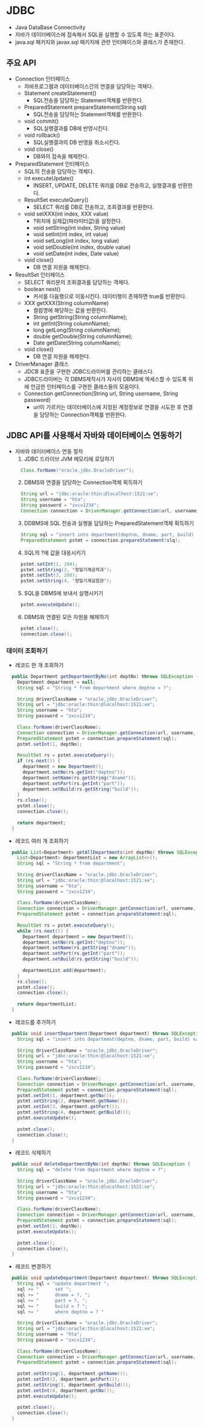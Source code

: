 # JDBC
- Java DataBase Connectivity
- 자바가 데이터베이스에 접속해서 SQL을 실행할 수 있도록 하는 표준이다.
- java.sql 패키지와 javax.sql 패키지에 관련 인터페이스와 클래스가 존재한다.

## 주요 API
- Connection 인터페이스
  + 자바프로그램과 데이터베이스간의 연결을 담당하는 객체다.
  + Statement createStatement()
    - SQL전송을 담당하는 Statement객체를 반환한다.
  + PreparedStatement prepareStatement(String sql)
    - SQL전송을 담당하는 Statement객체를 반환한다.
  + void commit()
    * SQL실행결과를 DB에 반영시킨다.
  + void rollback()
    * SQL실행결과의 DB 반영을 취소시킨다.
  + void close()
    * DB와의 접속을 해제한다.
- PreparedStatement 인터페이스
  + SQL의 전송을 담당하는 객체다.
  + int executeUpdate()
    * INSERT, UPDATE, DELETE 쿼리를 DB로 전송하고, 실행결과를 반환한다.
  + ResultSet executeQuery()
    * SELECT 쿼리를 DB로 전송하고, 조회결과를 반환한다.
  + void setXXX(int index, XXX value)
    * ?위치에 실제값(파라미터값)을 설정한다.
    * void setString(int index, String value)
    * void setInt(int index, int value)
    * void setLong(int index, long value)
    * void setDouble(int index, double value)
    * void setDate(int index, Date value)
  + void close()
    * DB 연결 자원을 해제한다.
- ResultSet 인터페이스
  + SELECT 쿼리문의 조회결과를 담당하는 객체다.
  + boolean next()
    * 커서를 다음행으로 이동시킨다. 데이터행이 존재하면 true를 반환한다.
  + XXX getXXX(String columnName)
    * 컬럼명에 해당하는 값을 반환한다.
    * String getString(String columnName);
    * int getInt(String columnName);
    * long getLong(String columnName);
    * double getDouble(String columnName);
    * Date getDate(String columnName);
  + void close()
    * DB 연결 자원을 해제한다.
- DriverManager 클래스
  + JDCB 표준을 구현한 JDBC드라이버를 관리하는 클래스다.
  + JDBC드라이버는 각 DBMS제작사가 자사의 DBMS에 엑세스할 수 있도록 위에 언급한 인터페이스를 구현한 클래스들의 모음이다.
  + Connection getConnection(String url, String username, String password)
    * url이 가르키는 데이터베이스에 지정된 계정정보로 연결을 시도한 후 연결을 담당하는 Connection객체를 반환한다.
    
 ## JDBC API를 사용해서 자바와 데이터베이스 연동하기
 - 자바와 데이터베이스 연동 절차
   1. JDBC 드라이브 JVM 메모리에 로딩하기
   ```java
     Class.forName("oracle.jdbc.OracleDriver");
   ```
   2. DBMS와 연결을 담당하는 Connection객체 획득하기
   ```java
     String url = "jdbc:oracle:thin:@localhost:1521:xe";
     String username = "hta";
     String password = "zxcv1234";
     Connection connection = DriverManager.getConnection(url, username, password);
   ```
   3. DDBMS에 SQL 전송과 실행을 담당하는 PreparedStatement객체 획득하기
   ```java
     String sql = "insert into department(deptno, dname, part, build) values (?, ?, ?, ?)";
     PreparedStatement pstmt = connection.prepareStatement(slq);
   ```
   4. SQL의 ?에 값을 대응시키기
   ```java
     pstmt.setInt(1, 204);
     pstmt.setString(2, '정밀기계공학과');
     pstmt.setInt(3, 200);
     pstmt.setString(4, '정밀기계실험관');
   ```
   5. SQL을 DBMS에 보내서 실행시키기
   ```java
     pstmt.executeUpdate();
   ```
   6. DBMS와 연결된 모든 자원을 해제하기
   ```java
     pstmt.close();
     connection.close();
   ```
### 데이터 조회하기
- 레코드 한 개 조회하기
```java
  public Department getDepartmentByNo(int deptNo) throws SQLException {
    Department department = null;
    String sql = "String * from department where deptno = ?";
  
    String driverClassName = "oracle.jdbc.OracleDriver";
    String url = "jdbc:oracle:thin:@localhost:1521:xe";
    String username = "hta";
    String password = "zxcv1234";
  
    Class.forName(driverClassName);
    Connection connection = DriverManager.getConnection(url, username, password);
    PreparedStatement pstmt = connection.prepareStatement(sql);
    pstmt.setInt(1, deptNo);
    
    ResultSet rs = pstmt.executeQuery();
    if (rs.next()) {
      department = new Department();
      department.setNo(rs.getInt("deptno"));
      department.setName(rs.getString("dname"));
      department.setPart(rs.getInt("part"));
      department.setBuild(rs.getString("build"));
    }
    rs.close();
    pstmt.close();
    connection.close();
    
    return department;
  }
```
- 레코드 여러 개 조회하기
```java
  public List<Department> getAllDepartments(int deptNo) throws SQLException {
    List<Department> departmentList = new ArrayList<>();
    String sql = "String * from department";
  
    String driverClassName = "oracle.jdbc.OracleDriver";
    String url = "jdbc:oracle:thin:@localhost:1521:xe";
    String username = "hta";
    String password = "zxcv1234";
  
    Class.forName(driverClassName);
    Connection connection = DriverManager.getConnection(url, username, password);
    PreparedStatement pstmt = connection.prepareStatement(sql);
    
    ResultSet rs = pstmt.executeQuery();
    while (rs.next()) {
      Department department = new Department();
      department.setNo(rs.getInt("deptno"));
      department.setName(rs.getString("dname"));
      department.setPart(rs.getInt("part"));
      department.setBuild(rs.getString("build"));
      
      departmentList.add(department);
    }
    rs.close();
    pstmt.close();
    connection.close();
    
    return departmentList;
  }
```
- 레코드를 추가하기
```java
  public void insertDepartment(Department department) throws SQLException {
    String sql = "insert into department(deptno, dname, part, build) values (?,?,?,?)";
  
    String driverClassName = "oracle.jdbc.OracleDriver";
    String url = "jdbc:oracle:thin:@localhost:1521:xe";
    String username = "hta";
    String password = "zxcv1234";
  
    Class.forName(driverClassName);
    Connection connection = DriverManager.getConnection(url, username, password);
    PreparedStatement pstmt = connection.prepareStatement(sql);
    pstmt.setInt(1, department.getNo());
    pstmt.setString(2, department.getName());
    pstmt.setInt(3, department.getPart());
    pstmt.setString(4, department.getBuild());
    pstmt.executeUpdate();
    
    pstmt.close();
    connection.close();
  }
```
- 레코드 삭제하기
```java
  public void deleteDepartmentByNo(int deptNo) throws SQLException {
    String sql = "delete from department where deptno = ?";
  
    String driverClassName = "oracle.jdbc.OracleDriver";
    String url = "jdbc:oracle:thin:@localhost:1521:xe";
    String username = "hta";
    String password = "zxcv1234";
  
    Class.forName(driverClassName);
    Connection connection = DriverManager.getConnection(url, username, password);
    PreparedStatement pstmt = connection.prepareStatement(sql);
    pstmt.setInt(1, deptNo);
    pstmt.executeUpdate();
    
    pstmt.close();
    connection.close();
  }
```
- 레코드 변경하기
```java
  public void updateDepartment(Department department) throws SQLException {
    String sql = "update department ";
    sql += "      set ";
    sql += "      dname = ?, ";
    sql += "      part = ?, ";
    sql += "      build = ? ";
    sql += "      where deptno = ? "
    
    String driverClassName = "oracle.jdbc.OracleDriver";
    String url = "jdbc:oracle:thin:@localhost:1521:xe";
    String username = "hta";
    String password = "zxcv1234";
  
    Class.forName(driverClassName);
    Connection connection = DriverManager.getConnection(url, username, password);
    PreparedStatement pstmt = connection.prepareStatement(sql);
   
    pstmt.setString(1, department.getName());
    pstmt.setInt(2, department.getPart());
    pstmt.setString(3, department.getBuild());
    pstmt.setInt(4, department.getNo());
    pstmt.executeUpdate();
    
    pstmt.close();
    connection.close();
  }
```

